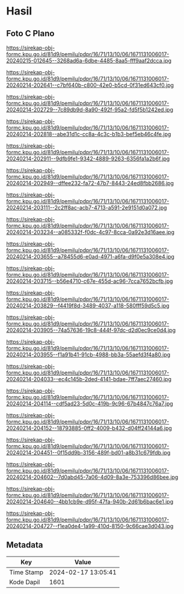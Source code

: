 # Hasil

## Foto C Plano

https://sirekap-obj-formc.kpu.go.id/81d9/pemilu/pdpr/16/71/13/10/06/1671131006017-20240215-012645--3268ad6a-6dbe-4485-8aa5-fff9aaf2dcca.jpg

https://sirekap-obj-formc.kpu.go.id/81d9/pemilu/pdpr/16/71/13/10/06/1671131006017-20240214-202641--c7bf640b-c800-42e0-b5cd-0f31ed643cf0.jpg

https://sirekap-obj-formc.kpu.go.id/81d9/pemilu/pdpr/16/71/13/10/06/1671131006017-20240214-202729--7c89db9d-8a90-492f-95a2-fd5f5b1242ed.jpg

https://sirekap-obj-formc.kpu.go.id/81d9/pemilu/pdpr/16/71/13/10/06/1671131006017-20240214-202818--abe31d1c-cc8a-4c3c-b1b3-bef5eb46c4fe.jpg

https://sirekap-obj-formc.kpu.go.id/81d9/pemilu/pdpr/16/71/13/10/06/1671131006017-20240214-202911--9dfb9fe1-9342-4889-9263-6356fa1a2b6f.jpg

https://sirekap-obj-formc.kpu.go.id/81d9/pemilu/pdpr/16/71/13/10/06/1671131006017-20240214-202949--dffee232-fa72-47b7-8443-24ed8fbb2686.jpg

https://sirekap-obj-formc.kpu.go.id/81d9/pemilu/pdpr/16/71/13/10/06/1671131006017-20240214-203111--2c2ff8ac-acb7-4713-a591-2e9151d0a072.jpg

https://sirekap-obj-formc.kpu.go.id/81d9/pemilu/pdpr/16/71/13/10/06/1671131006017-20240214-203234--a085332f-f0dc-4c97-8cca-0a92e3d16aee.jpg

https://sirekap-obj-formc.kpu.go.id/81d9/pemilu/pdpr/16/71/13/10/06/1671131006017-20240214-203655--a78455d6-e0ad-4971-a6fa-d9f0e5a308e4.jpg

https://sirekap-obj-formc.kpu.go.id/81d9/pemilu/pdpr/16/71/13/10/06/1671131006017-20240214-203715--b56e4710-c67e-455d-ac96-7cca7652bcfb.jpg

https://sirekap-obj-formc.kpu.go.id/81d9/pemilu/pdpr/16/71/13/10/06/1671131006017-20240214-203829--f4419f8d-3489-4037-a118-580fff59d5c5.jpg

https://sirekap-obj-formc.kpu.go.id/81d9/pemilu/pdpr/16/71/13/10/06/1671131006017-20240214-203905--74a57636-19c8-444f-97dc-d2d0ec9ce0d4.jpg

https://sirekap-obj-formc.kpu.go.id/81d9/pemilu/pdpr/16/71/13/10/06/1671131006017-20240214-203955--f1a91b41-91cb-4988-bb3a-55aefd3f4a80.jpg

https://sirekap-obj-formc.kpu.go.id/81d9/pemilu/pdpr/16/71/13/10/06/1671131006017-20240214-204033--ec4c145b-2ded-4141-bdae-7ff7aec27460.jpg

https://sirekap-obj-formc.kpu.go.id/81d9/pemilu/pdpr/16/71/13/10/06/1671131006017-20240214-204114--cdf5ad23-5d0c-419b-9c96-67b4847c76a7.jpg

https://sirekap-obj-formc.kpu.go.id/81d9/pemilu/pdpr/16/71/13/10/06/1671131006017-20240214-204152--18793885-0ff2-4009-b432-d04ff24144a6.jpg

https://sirekap-obj-formc.kpu.go.id/81d9/pemilu/pdpr/16/71/13/10/06/1671131006017-20240214-204451--0f15dd9b-3156-489f-bd01-a8b31c679fdb.jpg

https://sirekap-obj-formc.kpu.go.id/81d9/pemilu/pdpr/16/71/13/10/06/1671131006017-20240214-204602--7d0abd45-7a06-4d09-8a3e-753396d86bee.jpg

https://sirekap-obj-formc.kpu.go.id/81d9/pemilu/pdpr/16/71/13/10/06/1671131006017-20240214-204640--4bb1cb9e-d95f-47fa-940b-2d61b6bac6e1.jpg

https://sirekap-obj-formc.kpu.go.id/81d9/pemilu/pdpr/16/71/13/10/06/1671131006017-20240214-204727--f1ea0de4-1a99-410d-8150-9c66cae3d043.jpg


## Metadata

| Key        | Value               |
| ---------- | ------------------- |
| Time Stamp | 2024-02-17 13:05:41 |
| Kode Dapil | 1601                |



